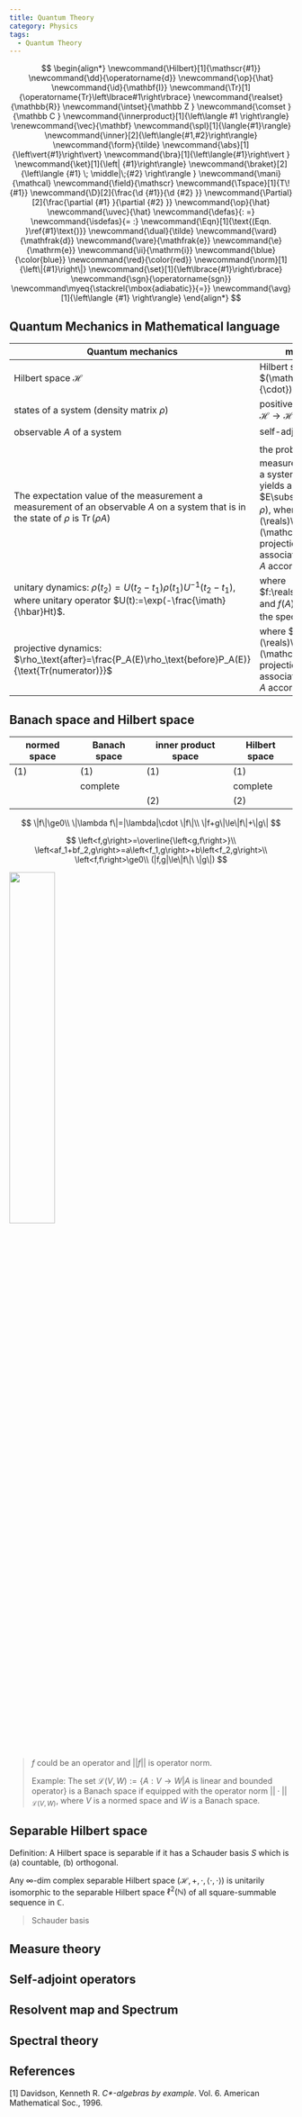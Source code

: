 ```yaml
---
title: Quantum Theory
category: Physics
tags:
  - Quantum Theory
---
```


$$
\begin{align*}
\newcommand{\Hilbert}[1]{\mathscr{#1}}
\newcommand{\dd}{\operatorname{d}}
\newcommand{\op}{\hat}
\newcommand{\id}{\mathbf{I}}
\newcommand{\Tr}[1]{\operatorname{Tr}\left\lbrace#1\right\rbrace}
\newcommand{\realset}{\mathbb{R}}
\newcommand{\intset}{\mathbb Z }
\newcommand{\comset }{\mathbb C }
\newcommand{\innerproduct}[1]{\left\langle #1 \right\rangle}
\renewcommand{\vec}{\mathbf}
\newcommand{\spl}[1]{\langle{#1}\rangle}
\newcommand{\inner}[2]{\left\langle{#1,#2}\right\rangle}
\newcommand{\form}{\tilde}
\newcommand{\abs}[1]{\left\vert{#1}\right\vert}
\newcommand{\bra}[1]{\left\langle{#1}\right\vert }
\newcommand{\ket}[1]{\left| {#1}\right\rangle}
\newcommand{\braket}[2]{\left\langle {#1} \; \middle|\;{#2} \right\rangle }
\newcommand{\mani}{\mathcal}
\newcommand{\field}{\mathscr}
\newcommand{\Tspace}[1]{T\! {#1}}
\newcommand{\D}[2]{\frac{\d {#1}}{\d {#2} }}
\newcommand{\Partial}[2]{\frac{\partial {#1} }{\partial {#2} }}
\newcommand{\op}{\hat}
\newcommand{\uvec}{\hat}
\newcommand{\defas}{: =}
\newcommand{\isdefas}{= :}
\newcommand{\Eqn}[1]{\text{(Eqn. }\ref{#1}\text{)}}
\newcommand{\dual}{\tilde}
\newcommand{\vard}{\mathfrak{d}}
\newcommand{\vare}{\mathfrak{e}}
\newcommand{\e}{\mathrm{e}}
\newcommand{\ii}{\mathrm{i}}
\newcommand{\blue}{\color{blue}}
\newcommand{\red}{\color{red}}
\newcommand{\norm}[1]{\left\|{#1}\right\|}
\newcommand{\set}[1]{\left\lbrace{#1}\right\rbrace}
\newcommand{\sgn}{\operatorname{sgn}}
\newcommand\myeq{\stackrel{\mbox{adiabatic}}{=}}
\newcommand{\avg}[1]{\left\langle {#1} \right\rangle}
\end{align*}
$$

## Quantum Mechanics in Mathematical language

| Quantum mechanics                                            | mathematical language                                        |
| ------------------------------------------------------------ | ------------------------------------------------------------ |
| Hilbert space $\mathcal{H}$                                  | Hilbert space $(\mathcal{H},+,\cdot,\braket{\cdot}{\cdot})$  |
| states of a system (density matrix $\rho$)                   | positive trace-class linear map $\rho:\mathcal{H}\rightarrow \mathcal{H}$ |
| observable $A$ of a system                                   | self-adjoint linear map $A:\mathcal{D}_A\rightarrow \mathcal{H}$ |
| The expectation value of the measurement a measurement of an observable $A$ on a system that is in the state of $\rho$ is $\operatorname{Tr}(\rho A)$ | the probability $\mu_\rho^A(E)$ of a measurement of an observable $A$ on a system that is in the state of $\rho$ yields a result in the Borel set $E\subseteq \reals$ is $\operatorname{Tr}(P_A(E)\circ \rho)$, where $P_A: \text{Borel}(\reals)\rightarrow \mathcal{L}(\mathcal{H})$ is the unique projection valued measure associated with a self-adjoint map $A$ according to the spectral theory. |
| unitary dynamics: $\rho(t_2)=U(t_2-t_1)\rho(t_1)U^{-1}(t_2-t_1)$, where unitary operator $U(t):=\exp(-\frac{\imath}{\hbar}Ht)$. | where $f:\reals\rightarrow\mathbb{C}$ and $f(A):=\int f(\lambda)\dd P_A(\lambda)$ according to the spectral theory. |
| projective dynamics: $\rho_\text{after}=\frac{P_A(E)\rho_\text{before}P_A(E)}{\text{Tr(numerator)}}$ | where $P_A: \text{Borel}(\reals)\rightarrow \mathcal{L}(\mathcal{H})$ is the unique projection valued measure associated with a self-adjoint map $A$ according to the spectral theory. |



## Banach space and Hilbert space

| normed space | Banach space | inner product space | Hilbert  space |
| ------------ | ------------ | ------------------- | -------------- |
| (1)          | (1)          | (1)                 | (1)            |
|              | complete     |                     | complete       |
|              |              | (2)                 | (2)            |

$$
\|f\|\ge0\\
\|\lambda f\|=|\lambda|\cdot \|f\|\\
\|f+g\|\le\|f\|+\|g\|
$$

$$
\left<f,g\right>=\overline{\left<g,f\right>}\\
\left<af_1+bf_2,g\right>=a\left<f_1,g\right>+b\left<f_2,g\right>\\
\left<f,f\right>\ge0\\
(|f,g|\le\|f\|\ \|g\|)
$$

<img src="https://raw.githubusercontent.com/yf-liu/yf-liu.github.io/master/_posts/2020-03-20-C-algebra/assets/Completeness_in_Hilbert_space.png" width="40%">

>$f$ could be an operator and $||f||$ is operator norm.
>
>Example: The set $\mathcal{L}(V,W):=\{A:V\rightarrow W|A\text{ is linear and bounded operator}\}$ is a Banach space if equipped with the operator norm $||\cdot||_{\mathcal{L}(V,W)}$, where $V$ is a normed space and $W$ is a Banach space.

## Separable Hilbert space

Definition: A Hilbert space is separable if it has a Schauder basis $S$ which is (a) countable, (b) orthogonal.

Any $\infty$-dim complex separable Hilbert space ($\mathcal{H},+,\cdot,\left<\cdot,\cdot\right>$) is unitarily isomorphic to the separable Hilbert space $\ell^2(\mathbb{N})$ of all square-summable sequence in $\mathbb{C}$.

>Schauder basis
>
>

## Measure theory





## Self-adjoint operators



## Resolvent map and Spectrum





 ## Spectral theory







## References

[1] Davidson, Kenneth R. *C\*-algebras by example*. Vol. 6. American Mathematical Soc., 1996.